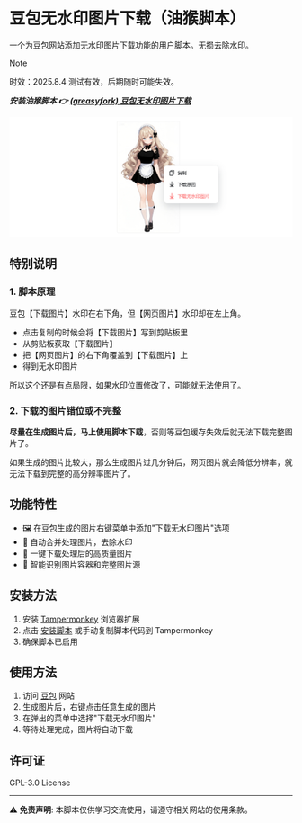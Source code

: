 
# 豆包无水印图片下载（油猴脚本）

一个为豆包网站添加无水印图片下载功能的用户脚本。无损去除水印。

> [!NOTE]
>
> 时效：2025.8.4 测试有效，后期随时可能失效。
>
> ***安装油猴脚本 👉 [(greasyfork) 豆包无水印图片下载](https://greasyfork.org/en/scripts/544607-%E8%B1%86%E5%8C%85%E6%97%A0%E6%B0%B4%E5%8D%B0%E5%9B%BE%E7%89%87%E4%B8%8B%E8%BD%BD)***

![image](./assets/image.png)

## 特别说明

### 1. 脚本原理

豆包【下载图片】水印在右下角，但【网页图片】水印却在左上角。

- 点击复制的时候会将【下载图片】写到剪贴板里
- 从剪贴板获取【下载图片】
- 把【网页图片】的右下角覆盖到【下载图片】上
- 得到无水印图片

所以这个还是有点局限，如果水印位置修改了，可能就无法使用了。

### 2. 下载的图片错位或不完整

**尽量在生成图片后，马上使用脚本下载**，否则等豆包缓存失效后就无法下载完整图片了。

如果生成的图片比较大，那么生成图片过几分钟后，网页图片就会降低分辨率，就无法下载到完整的高分辨率图片了。

## 功能特性

- 🖼️ 在豆包生成的图片右键菜单中添加"下载无水印图片"选项
- 🔄 自动合并处理图片，去除水印
- 💾 一键下载处理后的高质量图片
- 🎯 智能识别图片容器和完整图片源

## 安装方法

1. 安装 [Tampermonkey](https://www.tampermonkey.net/) 浏览器扩展
2. 点击 [安装脚本](https://greasyfork.org/en/scripts/544607-%E8%B1%86%E5%8C%85%E6%97%A0%E6%B0%B4%E5%8D%B0%E5%9B%BE%E7%89%87%E4%B8%8B%E8%BD%BD) 或手动复制脚本代码到 Tampermonkey
3. 确保脚本已启用

## 使用方法

1. 访问 [豆包](https://www.doubao.com/) 网站
2. 生成图片后，右键点击任意生成的图片
3. 在弹出的菜单中选择"下载无水印图片"
4. 等待处理完成，图片将自动下载

## 许可证

GPL-3.0 License

---

⚠️ **免责声明**: 本脚本仅供学习交流使用，请遵守相关网站的使用条款。
